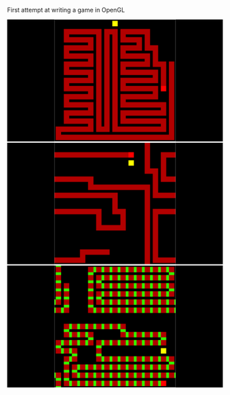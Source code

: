 First attempt at writing a game in OpenGL

![Preview](preview1.png)
![Preview](preview2.png)
![Preview](preview3.png)
